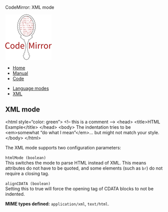 CodeMirror: XML mode

[<img src="../../doc/logo.png" id="logo" />](http://codemirror.net)

-   [Home](../../index.html)
-   [Manual](../../doc/manual.html)
-   [Code](https://github.com/marijnh/codemirror)

<!-- -->

-   [Language modes](../index.html)
-   <a href="#" class="active">XML</a>

XML mode
--------

&lt;html style=“color: green”&gt; &lt;!– this is a comment –&gt; &lt;head&gt; &lt;title&gt;HTML Example&lt;/title&gt; &lt;/head&gt; &lt;body&gt; The indentation tries to be &lt;em&gt;somewhat “do what I mean”&lt;/em&gt;… but might not match your style. &lt;/body&gt; &lt;/html&gt;

The XML mode supports two configuration parameters:

`htmlMode (boolean)`  
This switches the mode to parse HTML instead of XML. This means attributes do not have to be quoted, and some elements (such as `br`) do not require a closing tag.

`alignCDATA (boolean)`  
Setting this to true will force the opening tag of CDATA blocks to not be indented.

**MIME types defined:** `application/xml`, `text/html`.
